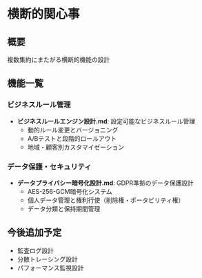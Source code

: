 # 横断的関心事

## 概要
複数集約にまたがる横断的機能の設計

## 機能一覧

### ビジネスルール管理
- **ビジネスルールエンジン設計.md**: 設定可能なビジネスルール管理
  - 動的ルール変更とバージョニング
  - A/Bテストと段階的ロールアウト
  - 地域・顧客別カスタマイゼーション

### データ保護・セキュリティ
- **データプライバシー暗号化設計.md**: GDPR準拠のデータ保護設計
  - AES-256-GCM暗号化システム
  - 個人データ管理と権利行使（削除権・ポータビリティ権）
  - データ分類と保持期間管理

## 今後追加予定
- 監査ログ設計
- 分散トレーシング設計
- パフォーマンス監視設計